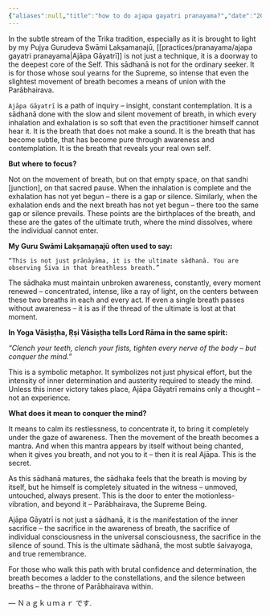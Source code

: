 ```yaml
---
{"aliases":null,"title":"how to do ajapa gayatri pranayama?","date":"2025-04-14","tags":["discipline","practices","awareness","sadhana","pranayama","ajapa_gayatri","how_tos","articles"],"publish":true,"permalink":"/practices/how-to-do-ajapa-gayatri-pranayama/","path":"practices/pranayama/how to do ajapa gayatri pranayama.md","PassFrontmatter":true,"created":"2025-04-14T21:05:42.098+05:30","updated":"2025-04-14T21:13:27.622+05:30"}
---
```


In the subtle stream of the Trika tradition, especially as it is brought to light by my Pujya Gurudeva Swāmi Lakṣamaṇajū, [[practices/pranayama/ajapa gayatri pranayama\|Ajāpa Gāyatrī]] is not just a technique, it is a doorway to the deepest core of the Self. This sādhanā is not for the ordinary seeker. It is for those whose soul yearns for the Supreme, so intense that even the slightest movement of breath becomes a means of union with the Parābhairava.

`Ajāpa Gāyatrī` is a path of inquiry – insight, constant contemplation. It is a sādhanā done with the slow and silent movement of breath, in which every inhalation and exhalation is so soft that even the practitioner himself cannot hear it. It is the breath that does not make a sound. It is the breath that has become subtle, that has become pure through awareness and contemplation. It is the breath that reveals your real own self.

**But where to focus?** 

Not on the movement of breath, but on that empty space, on that sandhi [junction], on that sacred pause. When the inhalation is complete and the exhalation has not yet begun – there is a gap or silence. Similarly, when the exhalation ends and the next breath has not yet begun – there too the same gap or silence prevails. These points are the birthplaces of the breath, and these are the gates of the ultimate truth, where the mind dissolves, where the individual cannot enter.

**My Guru Swāmi Lakṣamaṇajū often used to say:**

`“This is not just prāṇāyāma, it is the ultimate sādhanā. You are observing Śiva in that breathless breath.”`

The sādhaka must maintain unbroken awareness, constantly, every moment renewed – concentrated, intense, like a ray of light, on the centers between these two breaths in each and every act. If even a single breath passes without awareness – it is as if the thread of the ultimate is lost at that moment.

**In Yoga Vāsiṣṭha, Ṛṣi Vāsiṣṭha tells Lord Rāma in the same spirit:**

*“Clench your teeth, clench your fists, tighten every nerve of the body – but conquer the mind.”*

This is a symbolic metaphor. It symbolizes not just physical effort, but the intensity of inner determination and austerity required to steady the mind. Unless this inner victory takes place, Ajāpa Gāyatrī remains only a thought – not an experience.

**What does it mean to conquer the mind?** 

It means to calm its restlessness, to concentrate it, to bring it completely under the gaze of awareness. Then the movement of the breath becomes a mantra. And when this mantra appears by itself without being chanted, when it gives you breath, and not you to it – then it is real Ajāpa. This is the secret.

As this sādhanā matures, the sādhaka feels that the breath is moving by itself, but he himself is completely situated in the witness – unmoved, untouched, always present. This is the door to enter the motionless-vibration, and beyond it – Parābhairava, the Supreme Being.

Ajāpa Gāyatrī is not just a sādhanā, it is the manifestation of the inner sacrifice – the sacrifice in the awareness of breath, the sacrifice of individual consciousness in the universal consciousness, the sacrifice in the silence of sound. This is the ultimate sādhanā, the most subtle śaivayoga, and true remembrance.

For those who walk this path with brutal confidence and determination, the breath becomes a ladder to the constellations, and the silence between breaths – the throne of Parābhairava within.

— Ｎａｇｋｕｍａｒ です.